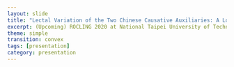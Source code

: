 ```yaml
---
layout: slide
title: "Lectal Variation of the Two Chinese Causative Auxiliaries: A Logistic Regression Analysis Approach"
excerpt: (Upcoming) ROCLING 2020 at National Taipei University of Technology
theme: simple
transition: convex
tags: [presentation]
category: presentation
---
```

